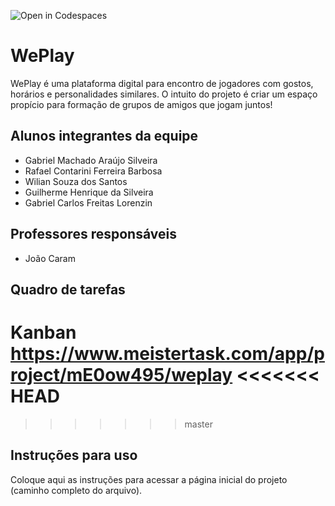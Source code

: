 ![Open in Codespaces](https://classroom.github.com/assets/open-in-codespaces-abfff4d4e15f9e1bd8274d9a39a0befe03a0632bb0f153d0ec72ff541cedbe34.svg)
# WePlay
WePlay é uma plataforma digital para encontro de jogadores com gostos, horários e personalidades similares. O intuito do projeto é criar um espaço propício para formação de grupos de amigos que jogam juntos!

## Alunos integrantes da equipe

* Gabriel Machado Araújo Silveira
* Rafael Contarini Ferreira Barbosa
* Wilian Souza dos Santos
* Guilherme Henrique da Silveira
* Gabriel Carlos Freitas Lorenzin

## Professores responsáveis

* João Caram

## Quadro de tarefas
Kanban https://www.meistertask.com/app/project/mE0ow495/weplay
<<<<<<< HEAD
=======

>>>>>>> master
## Instruções para uso
Coloque aqui as instruções para acessar a página inicial do projeto (caminho completo do arquivo).
